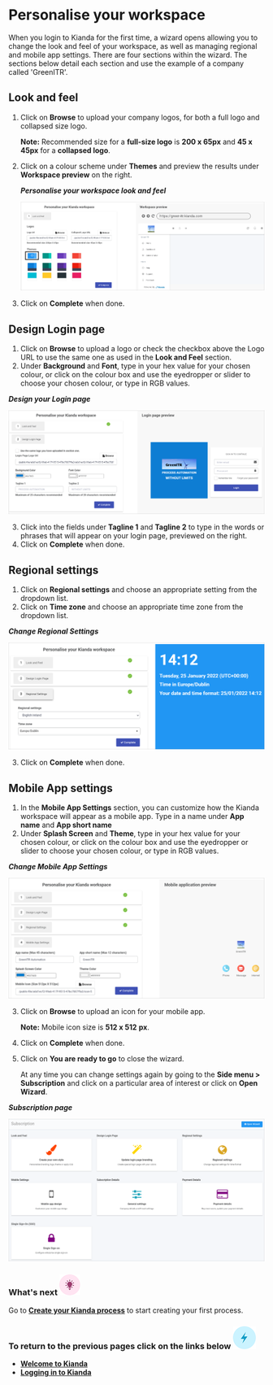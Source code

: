 # Personalise your workspace

When you login to Kianda for the first time, a wizard opens allowing you to change the look and feel of your workspace, as well as managing regional and mobile app settings. There are four sections within the wizard. The sections below detail each section and use the example of a company called 'GreenITR'.



## Look and feel 

1. Click on **Browse** to upload your company logos, for both a full logo and collapsed size logo. 

   **Note:** Recommended size for a **full-size logo** is **200 x 65px** and **45 x  45px** for a **collapsed logo**.

2. Click on a colour scheme under **Themes** and preview the results under **Workspace preview** on the right.

   ***Personalise your workspace look and feel***

   ![Look and feel](images/lookandfeel.gif)
   
3. Click on **Complete** when done.



## Design Login page 

1. Click on **Browse** to upload a logo or check the checkbox above the Logo URL to use the same one as used in the **Look and Feel** section.
2. Under **Background** and **Font**, type in your hex value for your chosen colour, or click on the colour box and use the eyedropper or slider to choose your chosen colour, or type in RGB values.

***Design your Login page***

![Design login page](images/designlogin110edge100.png)

3. Click into the fields under **Tagline 1** and **Tagline 2** to type in the words or phrases that will appear on your login page, previewed on the right.
4. Click on **Complete** when done.



## Regional settings 

1. Click on **Regional settings** and choose an appropriate setting from the dropdown list.
2. Click on **Time zone** and choose an appropriate time zone from the dropdown list.

***Change Regional Settings***

![Regional settings](images/regionalsettings_copy.png)

3. Click on **Complete** when done.



## Mobile App settings 

1. In the **Mobile App Settings** section, you can customize how the Kianda workspace will appear as a mobile app. Type in a name under **App name** and **App short name**
2. Under **Splash Screen** and **Theme**, type in your hex value for your chosen colour, or click on the colour box and use the eyedropper or slider to choose your chosen colour, or type in RGB values.

***Change Mobile App Settings***

![Mobile App settings](images/mobileapp.png)

3. Click on **Browse** to upload an icon for your mobile app. 

   **Note:** Mobile icon size is **512 x 512** **px**.

4. Click on  **Complete** when done.

5. Click on **You are ready to go** to close the wizard. 

   At any time you can change settings again by going to the **Side menu > Subscription** and click on a particular area of interest or click on **Open Wizard**. 

***Subscription page***

![Subscription settings](images/subscription.gif)


### What's next  ![Idea icon](images/18.png) ###

Go to **[Create your Kianda process](getting-started/create_process.md)** to start creating your first process.



### **To return to the previous pages click on the links below** ![Lightning icon](images/10.png)

- **[Welcome to Kianda](getting-started/welcome.md)**
- **[Logging in to Kianda](getting-started/logging_in.md)**

